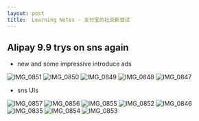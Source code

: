 ```yaml
---
layout: post
title:  Learning Notes - 支付宝的社交新尝试
---
```


## Alipay 9.9 trys on sns again
- new and some impressive introduce ads

![IMG_0851](/assets/appshots/alipay9.9/IMG_0851.PNG)
![IMG_0850](/assets/appshots/alipay9.9/IMG_0850.PNG)
![IMG_0849](/assets/appshots/alipay9.9/IMG_0849.PNG)
![IMG_0848](/assets/appshots/alipay9.9/IMG_0848.PNG)
![IMG_0847](/assets/appshots/alipay9.9/IMG_0847.PNG)

- sns UIs

![IMG_0857](/assets/appshots/alipay9.9/IMG_0857.PNG)
![IMG_0856](/assets/appshots/alipay9.9/IMG_0856.png)
![IMG_0855](/assets/appshots/alipay9.9/IMG_0855.png)
![IMG_0852](/assets/appshots/alipay9.9/IMG_0852.PNG)
![IMG_0846](/assets/appshots/alipay9.9/IMG_0846.PNG)
![IMG_0835](/assets/appshots/alipay9.9/IMG_0835.png)
![IMG_0854](/assets/appshots/alipay9.9/IMG_0854.PNG)
![IMG_0853](/assets/appshots/alipay9.9/IMG_0853.PNG)



